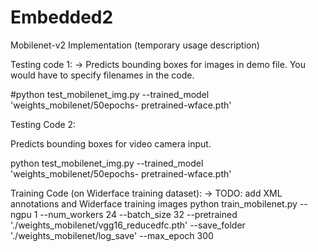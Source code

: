 # Embedded2

Mobilenet-v2 Implementation (temporary usage description)

Testing code 1:
-> Predicts bounding boxes for images in demo file. You would have to  specify filenames in the code.

#python test_mobilenet_img.py --trained_model 'weights_mobilenet/50epochs-  pretrained-wface.pth' 

Testing Code 2:

Predicts bounding boxes for video camera input. 

python test_mobilenet_img.py --trained_model 'weights_mobilenet/50epochs-  pretrained-wface.pth' 

Training Code (on Widerface training dataset):
-> TODO: add XML annotations and Widerface training images
python train_mobilenet.py --ngpu 1 --num_workers 24 --batch_size 32 --pretrained './weights_mobilenet/vgg16_reducedfc.pth' --save_folder './weights_mobilenet/log_save' --max_epoch 300

